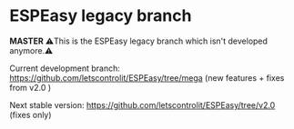 # ESPEasy legacy branch

**MASTER**
:warning:This is the ESPEasy legacy branch which isn't developed anymore.:warning:

Current development branch: https://github.com/letscontrolit/ESPEasy/tree/mega (new features + fixes from v2.0 )

Next stable version: https://github.com/letscontrolit/ESPEasy/tree/v2.0  (fixes only)


